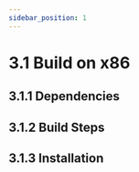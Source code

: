 ```yaml
---
sidebar_position: 1
---
```

# 3.1 Build on x86

## 3.1.1 Dependencies

## 3.1.2 Build Steps

## 3.1.3 Installation
